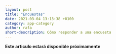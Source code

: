 ```yaml
---
layout: post
title: "Encuestas"
date: 2021-03-04 13:13:38 +0100
category: app-category
author: rafa
short-description: Cómo responder a una encuesta
---
```


**Este articulo estará disponible próximamente**